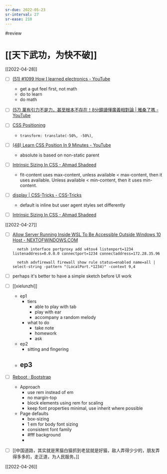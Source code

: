 ```yaml
---
sr-due: 2022-05-23
sr-interval: 27
sr-ease: 210
---
```


#review 

# [[天下武功，为快不破]]
[[2022-04-28]]

- [ ] [(51) #1099 How I learned electronics - YouTube](https://www.youtube.com/watch?v=Bgrubw6B_us)
	- get a gut feel first, not math
	- do to learn
	- do math

- [ ] [(57) 萬有引力不是力，甚至根本不存在！8分鐘讀懂廣義相對論 | 雅桑了嗎 - YouTube](https://www.youtube.com/watch?v=iLcoIhsU5zg)

- [ ] [CSS Positioning](https://ishadeed.com/article/learn-css-positioning/#intro)
	- `transform: translate(-50%, -50%)`,

- [ ] [(48) Learn CSS Position In 9 Minutes - YouTube](https://www.youtube.com/watch?v=jx5jmI0UlXU)
	- absolute is based on non-static parent

- [ ] [Intrinsic Sizing In CSS - Ahmad Shadeed](https://ishadeed.com/article/intrinsic-sizing-in-css/)
	-  fit-content uses max-content, unless available < max-content, then it uses available. Unless available < min-content, then it uses min-content.

- [ ] [display | CSS-Tricks - CSS-Tricks](https://css-tricks.com/almanac/properties/d/display/)
	- default is inline but user agent styles set differently
- [ ] [Intrinsic Sizing In CSS - Ahmad Shadeed](https://ishadeed.com/article/intrinsic-sizing-in-css/)



[[2022-04-27]]

- [ ] [Allow Server Running Inside WSL To Be Accessible Outside Windows 10 Host - NEXTOFWINDOWS.COM](https://www.nextofwindows.com/allow-server-running-inside-wsl-to-be-accessible-outside-windows-10-host)

		netsh interface portproxy add v4tov4 listenport=1234 listenaddress=0.0.0.0 connectport=1234 connectaddress=172.28.35.96
				
		netsh advfirewall firewall show rule status=enabled name=all | select-string -pattern "(LocalPort.*1234)" -context 9,4

- [ ] perhaps it's better to have a simple sketch before UI work

- [ ] [[xielunzhi]]
 	- ep1
		- tiers
			- able to play with tab
			- play with ear
			- accompany a random melody
		- what to do
			- take note
			- homework
			- ask
	- ep2
		- sitting and fingering
	- ep3
		- 
 
- [ ] [Reboot · Bootstrap](https://getbootstrap.com/docs/4.0/content/reboot/)
	- Approach
		- use rem instead of em
		- no margin-top
		- block elements using rem for scaling
		- keep font properties minimal, use inherit where possible
	- Page defaults
		- box-sizing
		- 1 em for body font sizing
		- consistent font family
		- \#fff background
		-
	
- [ ] [[中国道路，其实就是黑猫白猫抓到老鼠就是好猫，敌人弄得少少的，朋友弄得多多的，走正道，为人民服务。]]

[[2022-04-26]]



